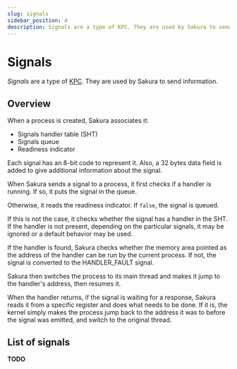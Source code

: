 ```yaml
---
slug: signals
sidebar_position: 4
description: Signals are a type of KPC. They are used by Sakura to send information.
---
```


# Signals

*Signals* are a type of [KPC](./kpc.md).
They are used by Sakura to send information.

## Overview

When a process is created, Sakura associates it:

- Signals handler table (SHT)
- Signals queue
- Readiness indicator

Each signal has an 8-bit code to represent it.
Also, a 32 bytes data field is added to give additional
information about the signal.

When Sakura sends a signal to a process, it first checks
if a handler is running. If so, it puts the signal in the queue.

Otherwise, it reads the readiness indicator. If `false`, the signal is queued.

If this is not the case, it checks whether the signal has a handler in the SHT.
If the handler is not present, depending on the particular signals, it may be
ignored or a default behavior may be used.

If the handler is found, Sakura checks whether the memory area pointed as
the address of the handler can be run by the current process.
If not, the signal is converted to the HANDLER_FAULT signal.

Sakura then switches the process to its main thread and makes it jump
to the handler's address, then resumes it.

When the handler returns, if the signal is waiting for a response,
Sakura reads it from a specific register and does what needs to be done.
If it is, the kernel simply makes the process jump back to the address it
was to before the signal was emitted, and switch to the original thread.

## List of signals

**TODO**
